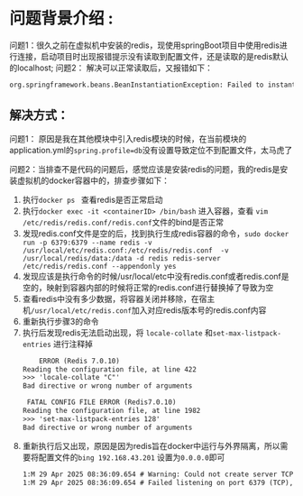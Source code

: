 # 问题背景介绍 :

问题1：很久之前在虚拟机中安装的redis，现使用springBoot项目中使用redis进行连接，启动项目时出现报错提示没有读取到配置文件，还是读取的是redis默认的localhost;
问题2： 解决可以正常读取后，又报错如下：

```txt
org.springframework.beans.BeanInstantiationException: Failed to instantiate [org.redisson.api.RedissonClient]: Factory method 'redisson' threw exception; nested exception is org.redisson.client.RedisConnectionException: Unable to connect to Redis server: 192.168.43.201/192.168.43.201:6379 
```

## 解决方式：

问题1： 原因是我在其他模块中引入redis模块的时候，在当前模块的application.yml的`spring.profile=db`没有设置导致定位不到配置文件，太马虎了

问题2：当排查不是代码的问题后，感觉应该是安装redis的问题，我的redis是安装虚拟机的docker容器中的，排查步骤如下：
1. 执行`docker ps ` 查看redis是否正常启动
2. 执行`docker exec -it <containerID> /bin/bash` 进入容器，查看 `vim /etc/redis/redis.conf/redis.conf`文件的bind是否正常
3. 发现redis.conf文件是空的后，找到执行生成redis容器的命令，`sudo docker run -p 6379:6379 --name redis -v /usr/local/etc/redis.conf:/etc/redis/redis.conf  -v /usr/local/redis/data:/data -d redis redis-server /etc/redis/redis.conf --appendonly yes` 
4. 发现应该是执行命令的时候/usr/local/etc中没有redis.conf或者redis.conf是空的，映射到容器内部的时候将正常的redis.conf进行替换掉了导致为空
5. 查看redis中没有多少数据，将容器关闭并移除，在宿主机`/usr/local/etc/redis.conf`加入对应redis版本号的redis.conf内容
6. 重新执行步骤3的命令
7. 执行后发现redis无法启动出现，将 `locale-collate` 和`set-max-listpack-entries` 进行注释掉
    ```txt
        ERROR (Redis 7.0.10)                                                   
    Reading the configuration file, at line 422
    >>> 'locale-collate "C"'
    Bad directive or wrong number of arguments

     FATAL CONFIG FILE ERROR (Redis7.0.10)                                                                             
    Reading the configuration file, at line 1982
    >>> 'set-max-listpack-entries 128'
    Bad directive or wrong number of arguments
    ```
8. 重新执行后又出现，原因是因为redis旨在docker中运行与外界隔离，所以需要将配置文件的`bing 192.168.43.201` 设置为`0.0.0.0`即可
    ```txt
    1:M 29 Apr 2025 08:36:09.654 # Warning: Could not create server TCP listening socket 192.168.43.201:6379: bind: Cannot assign requested address
    1:M 29 Apr 2025 08:36:09.654 # Failed listening on port 6379 (TCP), aborting.
    ```
